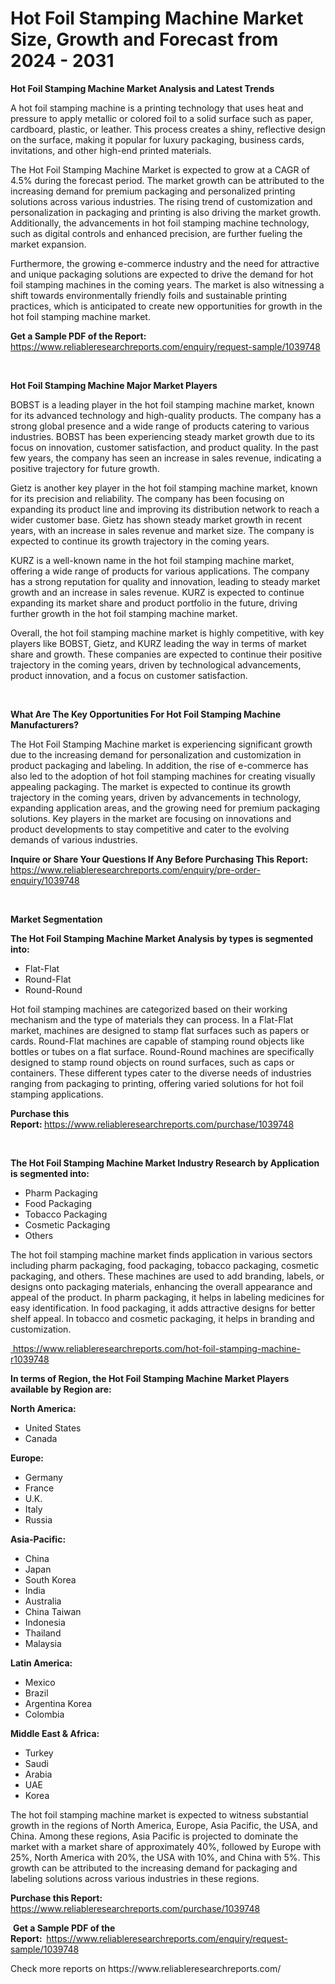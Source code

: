 <p><h1>Hot Foil Stamping Machine Market Size, Growth and Forecast from 2024 - 2031</h1></p><p><strong>Hot Foil Stamping Machine Market Analysis and Latest Trends</strong></p>
<p><p>A hot foil stamping machine is a printing technology that uses heat and pressure to apply metallic or colored foil to a solid surface such as paper, cardboard, plastic, or leather. This process creates a shiny, reflective design on the surface, making it popular for luxury packaging, business cards, invitations, and other high-end printed materials.</p><p>The Hot Foil Stamping Machine Market is expected to grow at a CAGR of 4.5% during the forecast period. The market growth can be attributed to the increasing demand for premium packaging and personalized printing solutions across various industries. The rising trend of customization and personalization in packaging and printing is also driving the market growth. Additionally, the advancements in hot foil stamping machine technology, such as digital controls and enhanced precision, are further fueling the market expansion.</p><p>Furthermore, the growing e-commerce industry and the need for attractive and unique packaging solutions are expected to drive the demand for hot foil stamping machines in the coming years. The market is also witnessing a shift towards environmentally friendly foils and sustainable printing practices, which is anticipated to create new opportunities for growth in the hot foil stamping machine market.</p></p>
<p><strong>Get a Sample PDF of the Report:&nbsp;</strong> <a href="https://www.reliableresearchreports.com/enquiry/request-sample/1039748">https://www.reliableresearchreports.com/enquiry/request-sample/1039748</a></p>
<p>&nbsp;</p>
<p><strong>Hot Foil Stamping Machine Major Market Players</strong></p>
<p><p>BOBST is a leading player in the hot foil stamping machine market, known for its advanced technology and high-quality products. The company has a strong global presence and a wide range of products catering to various industries. BOBST has been experiencing steady market growth due to its focus on innovation, customer satisfaction, and product quality. In the past few years, the company has seen an increase in sales revenue, indicating a positive trajectory for future growth.</p><p>Gietz is another key player in the hot foil stamping machine market, known for its precision and reliability. The company has been focusing on expanding its product line and improving its distribution network to reach a wider customer base. Gietz has shown steady market growth in recent years, with an increase in sales revenue and market size. The company is expected to continue its growth trajectory in the coming years.</p><p>KURZ is a well-known name in the hot foil stamping machine market, offering a wide range of products for various applications. The company has a strong reputation for quality and innovation, leading to steady market growth and an increase in sales revenue. KURZ is expected to continue expanding its market share and product portfolio in the future, driving further growth in the hot foil stamping machine market.</p><p>Overall, the hot foil stamping machine market is highly competitive, with key players like BOBST, Gietz, and KURZ leading the way in terms of market share and growth. These companies are expected to continue their positive trajectory in the coming years, driven by technological advancements, product innovation, and a focus on customer satisfaction.</p></p>
<p>&nbsp;</p>
<p><strong>What Are The Key Opportunities For Hot Foil Stamping Machine Manufacturers?</strong></p>
<p><p>The Hot Foil Stamping Machine market is experiencing significant growth due to the increasing demand for personalization and customization in product packaging and labeling. In addition, the rise of e-commerce has also led to the adoption of hot foil stamping machines for creating visually appealing packaging. The market is expected to continue its growth trajectory in the coming years, driven by advancements in technology, expanding application areas, and the growing need for premium packaging solutions. Key players in the market are focusing on innovations and product developments to stay competitive and cater to the evolving demands of various industries.</p></p>
<p><strong>Inquire or Share Your Questions If Any Before Purchasing This Report:</strong> <a href="https://www.reliableresearchreports.com/enquiry/pre-order-enquiry/1039748">https://www.reliableresearchreports.com/enquiry/pre-order-enquiry/1039748</a></p>
<p>&nbsp;</p>
<p><strong>Market Segmentation</strong></p>
<p><strong>The Hot Foil Stamping Machine Market Analysis by types is segmented into:</strong></p>
<p><ul><li>Flat-Flat</li><li>Round-Flat</li><li>Round-Round</li></ul></p>
<p><p>Hot foil stamping machines are categorized based on their working mechanism and the type of materials they can process. In a Flat-Flat market, machines are designed to stamp flat surfaces such as papers or cards. Round-Flat machines are capable of stamping round objects like bottles or tubes on a flat surface. Round-Round machines are specifically designed to stamp round objects on round surfaces, such as caps or containers. These different types cater to the diverse needs of industries ranging from packaging to printing, offering varied solutions for hot foil stamping applications.</p></p>
<p><strong>Purchase this Report:&nbsp;</strong><a href="https://www.reliableresearchreports.com/purchase/1039748">https://www.reliableresearchreports.com/purchase/1039748</a></p>
<p>&nbsp;</p>
<p><strong>The Hot Foil Stamping Machine Market Industry Research by Application is segmented into:</strong></p>
<p><ul><li>Pharm Packaging</li><li>Food Packaging</li><li>Tobacco Packaging</li><li>Cosmetic Packaging</li><li>Others</li></ul></p>
<p><p>The hot foil stamping machine market finds application in various sectors including pharm packaging, food packaging, tobacco packaging, cosmetic packaging, and others. These machines are used to add branding, labels, or designs onto packaging materials, enhancing the overall appearance and appeal of the product. In pharm packaging, it helps in labeling medicines for easy identification. In food packaging, it adds attractive designs for better shelf appeal. In tobacco and cosmetic packaging, it helps in branding and customization.</p></p>
<p><a href="https://www.reliableresearchreports.com/hot-foil-stamping-machine-r1039748">&nbsp;https://www.reliableresearchreports.com/hot-foil-stamping-machine-r1039748</a></p>
<p><strong>In terms of Region, the Hot Foil Stamping Machine Market Players available by Region are:</strong></p>
<p>
    <p> <strong> North America: </strong>
        <ul>
            <li>United States</li>
            <li>Canada</li>
        </ul>
        </p> 
    <p> <strong> Europe: </strong>
        <ul>
            <li>Germany</li>
            <li>France</li>
            <li>U.K.</li>
            <li>Italy</li>
            <li>Russia</li>
        </ul>
        </p> 
    <p> <strong> Asia-Pacific: </strong>
        <ul>
            <li>China</li>
            <li>Japan</li>
            <li>South Korea</li>
            <li>India</li>
            <li>Australia</li>
            <li>China Taiwan</li>
            <li>Indonesia</li>
            <li>Thailand</li>
            <li>Malaysia</li>
        </ul>
        </p> 
    <p> <strong> Latin America: </strong>
        <ul>
            <li>Mexico</li>
            <li>Brazil</li>
            <li>Argentina Korea</li>
            <li>Colombia</li>
        </ul>
        </p> 
    <p> <strong> Middle East & Africa: </strong>
        <ul>
            <li>Turkey</li>
            <li>Saudi</li>
            <li>Arabia</li>
            <li>UAE</li>
            <li>Korea</li>
        </ul>
    </p>
    </p>
<p><p>The hot foil stamping machine market is expected to witness substantial growth in the regions of North America, Europe, Asia Pacific, the USA, and China. Among these regions, Asia Pacific is projected to dominate the market with a market share of approximately 40%, followed by Europe with 25%, North America with 20%, the USA with 10%, and China with 5%. This growth can be attributed to the increasing demand for packaging and labeling solutions across various industries in these regions.</p></p>
<p><strong>Purchase this Report: </strong><a href="https://www.reliableresearchreports.com/purchase/1039748">https://www.reliableresearchreports.com/purchase/1039748</a></p>
<p>&nbsp;<strong>Get a Sample PDF of the Report:&nbsp;&nbsp;</strong><a href="https://www.reliableresearchreports.com/enquiry/request-sample/1039748">https://www.reliableresearchreports.com/enquiry/request-sample/1039748</a></p>
<p><strong></strong></p>
<p>Check more reports on https://www.reliableresearchreports.com/</p>